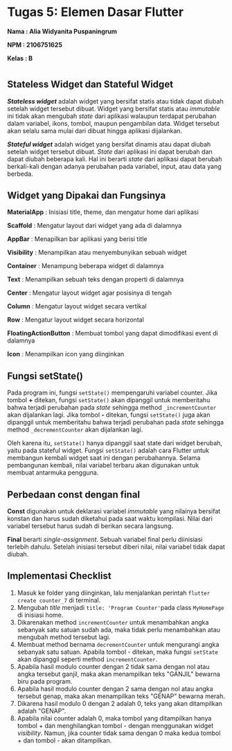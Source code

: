 # **Tugas 5: Elemen Dasar Flutter**

**Nama   : Alia Widyanita Puspaningrum**

**NPM    : 2106751625**

**Kelas  : B**

#

## Stateless Widget dan Stateful Widget

**_Stateless widget_** adalah widget yang bersifat statis atau tidak dapat diubah setelah widget tersebut dibuat. Widget yang bersifat statis atau _immutable_ ini tidak akan mengubah _state_ dari aplikasi walaupun terdapat perubahan dalam variabel, ikons, tombol, maupun pengambilan data. Widget tersebut akan selalu sama mulai dari dibuat hingga aplikasi dijalankan.

**_Stateful widget_** adalah widget yang bersifat dinamis atau dapat diubah setelah widget tersebut dibuat. _State_ dari aplikasi ini dapat berubah dan dapat diubah beberapa kali. Hal ini berarti _state_ dari aplikasi dapat berubah berkali-kali dengan adanya perubahan pada variabel, input, atau data yang berbeda.

## Widget yang Dipakai dan Fungsinya

**MaterialApp** : Inisiasi title, theme, dan mengatur home dari aplikasi

**Scaffold** : Mengatur layout dari widget yang ada di dalamnya

**AppBar** : Menapilkan bar aplikasi yang berisi title

**Visibility** : Menampilkan atau menyembunyikan sebuah widget

**Container** : Menampung beberapa widget di dalamnya

**Text** : Menampilkan sebuah teks dengan properti di dalamnya

**Center** : Mengatur layout widget agar posisinya di tengah

**Column** : Mengatur layout widget secara vertikal

**Row** : Mengatur layout widget secara horizontal

**FloatingActionButton** : Membuat tombol yang dapat dimodifikasi event di dalamnya

**Icon** : Menampilkan icon yang diinginkan

## Fungsi setState()

Pada program ini, fungsi `setState()` mempengaruhi variabel counter. Jika tombol **+** ditekan, fungsi `setState()` akan dipanggil untuk memberitahu bahwa terjadi perubahan pada _state_ sehingga method `_incrementCounter` akan dijalankan lagi. Jika tombol **-** ditekan, fungsi `setState()` juga akan dipanggil untuk memberitahu bahwa terjadi perubahan pada _state_ sehingga method `_decrementCounter` akan dijalankan lagi.

Oleh karena itu, `setState()` hanya dipanggil saat state dari widget berubah, yaitu pada stateful widget. Fungsi `setState()` adalah cara Flutter untuk membangun kembali widget saat ini dengan perubahannya. Selama pembangunan kembali, nilai variabel terbaru akan digunakan untuk membuat antarmuka pengguna.

## Perbedaan const dengan final

**Const** digunakan untuk deklarasi variabel _immutable_ yang nilainya bersifat konstan dan harus sudah diketahui pada saat waktu kompilasi. Nilai dari variabel tersebut harus sudah di berikan secara langsung. 

**Final** berarti _single-assignment_. Sebuah variabel final perlu diinisiasi terlebih dahulu. Setelah inisiasi tersebut diberi nilai, nilai variabel tidak dapat diubah.

## Implementasi Checklist

1. Masuk ke folder yang diinginkan, lalu menjalankan perintah `flutter create counter_7` di terminal.
2. Mengubah _title_ menjadi `title: 'Program Counter'`pada class `MyHomePage` di inisiasi home.
3. Dikarenakan method `incrementCounter` untuk menambahkan angka sebanyak satu satuan sudah ada, maka tidak perlu menambahkan atau mengubah method tersebut lagi.
4. Membuat method bernama `decrementCounter` untuk mengurangi angka sebanyak satu satuan. Apabila tombol - ditekan, maka fungsi `setState` akan dipanggil seperti method `incrementCounter`.
5. Apabila hasil modulo counter dengan 2 tidak sama dengan nol atau angka tersebut ganjil, maka akan menampilkan teks "GANJIL" bewarna biru pada program.
6. Apabila hasil modulo counter dengan 2 sama dengan nol atau angka tersebut genap, maka akan menampilkan teks "GENAP" bewarna merah.
7. Dikarena hasil modulo 0 dengan 2 adalah 0, teks yang akan ditampilkan adalah "GENAP".
8. Apabila nilai counter adalah 0, maka tombol yang ditampilkan hanya tombol + dan menghilangkan tombol - dengan menggunakan widget _visibility_. Namun, jika counter tidak sama dengan 0 maka kedua tombol + dan tombol - akan ditampilkan.